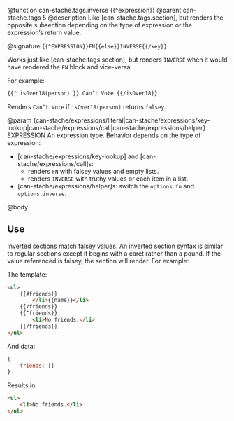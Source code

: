 @function can-stache.tags.inverse {{^expression}}
@parent can-stache.tags 5
@description Like [can-stache.tags.section], but renders
the opposite subsection depending on the type of expression
or the expression’s return value.

@signature `{{^EXPRESSION}}FN{{else}}INVERSE{{/key}}`

Works just like [can-stache.tags.section], but renders `INVERSE`
when it would have rendered the `FN` block and vice-versa.

For example:

```html
{{^ isOver18(person) }} Can’t Vote {{/isOver18}}
```

Renders `Can’t Vote` if `isOver18(person)` returns `falsey`.

@param {can-stache/expressions/literal|can-stache/expressions/key-lookup|can-stache/expressions/call|can-stache/expressions/helper} EXPRESSION An expression type. Behavior depends on the type of expression:

 - [can-stache/expressions/key-lookup] and [can-stache/expressions/call]s:
   - renders `FN` with falsey values and empty lists.
   - renders `INVERSE` with truthy values or each item in a list.
 - [can-stache/expressions/helper]s: switch the `options.fn` and `options.inverse`.

@body

## Use

Inverted sections match falsey values. An inverted section
syntax is similar to regular sections except it begins with a caret
rather than a pound. If the value referenced is falsey, the section
will render. For example:


The template:

```html
<ul>
    {{#friends}}
        </li>{{name}}</li>
    {{/friends}}
    {{^friends}}
        <li>No friends.</li>
    {{/friends}}
</ul>
```

And data:

```javascript
{
    friends: []
}
```

Results in:

```html
<ul>
    <li>No friends.</li>
</ul>
```
